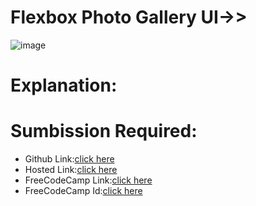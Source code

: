 # Flexbox Photo Gallery UI->>
![image](https://github.com/namishagurunani/flexboxphotogallery/assets/126158413/1f3271a3-ee3f-490e-96e4-701fe1df73fb)
# Explanation:

# Sumbission Required:
- Github Link:[click here]()
- Hosted Link:[click here]()
- FreeCodeCamp Link:[click here](https://www.freecodecamp.org/learn/2022/responsive-web-design/learn-css-flexbox-by-building-a-photo-gallery/step-21)
- FreeCodeCamp Id:[click here](https://www.freecodecamp.org/namisha_gurunani)
